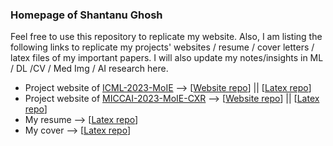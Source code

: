 ### Homepage of Shantanu Ghosh
Feel free to use this repository to replicate my website. Also, I am listing the following links to replicate my projects' websites / resume / cover letters / latex files of my important papers. I will also update my notes/insights in ML / DL /CV / Med Img / AI research here.

* Project website of [ICML-2023-MoIE](https://shantanu48114860.github.io/projects/ICML-2023-MoIE/) --> [[Website repo](https://github.com/Shantanu48114860/Shantanu48114860.github.io/tree/main/projects/ICML-2023-MoIE)] || [[Latex repo](https://github.com/Shantanu48114860/Shantanu48114860.github.io/tree/main/latex-files/ICML-2023-Route-interpret-repeat)]
* Project website of [MICCAI-2023-MoIE-CXR](https://shantanu48114860.github.io/projects/MICCAI-2023-MoIE-CXR/) --> [[Website repo](https://github.com/Shantanu48114860/Shantanu48114860.github.io/tree/main/projects/MICCAI-2023-MoIE-CXR)] || [[Latex repo](https://github.com/Shantanu48114860/Shantanu48114860.github.io/tree/main/latex-files/MICCAI-2023-Route-Interpret-Repeat)]
* My resume --> [[Latex repo](https://github.com/Shantanu48114860/Shantanu48114860.github.io/tree/main/latex-files/Shantanu_CV_PhD)]
* My cover --> [[Latex repo](https://github.com/Shantanu48114860/Shantanu48114860.github.io/tree/main/latex-files/Cover-Shantanu)]
